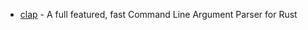 - [clap](https://github.com/clap-rs/clap) - A full featured, fast Command Line Argument Parser for Rust
